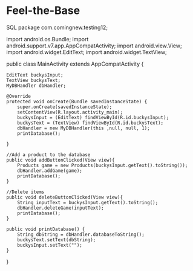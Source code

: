 # Feel-the-Base
SQL
package com.comingnew.testing12;

import android.os.Bundle;
import android.support.v7.app.AppCompatActivity;
import android.view.View;
import android.widget.EditText;
import android.widget.TextView;

public class MainActivity extends AppCompatActivity {

    EditText buckysInput;
    TextView buckysText;
    MyDBHandler dbHandler;

    @Override
    protected void onCreate(Bundle savedInstanceState) {
        super.onCreate(savedInstanceState);
        setContentView(R.layout.activity_main);
        buckysInput = (EditText) findViewById(R.id.buckysInput);
        buckysText = (TextView) findViewById(R.id.buckysText);
        dbHandler = new MyDBHandler(this ,null, null, 1);
        printDatabase();

    }

    //Add a product to the database
    public void addButtonClicked(View view){
        Products game = new Products(buckysInput.getText().toString());
        dbHandler.addGame(game);
        printDatabase();
    }

    //Delete items
    public void deleteButtonClicked(View view){
        String inputText = buckysInput.getText().toString();
        dbHandler.deleteGame(inputText);
        printDatabase();
    }

    public void printDatabase() {
        String dbString = dbHandler.databaseToString();
        buckysText.setText(dbString);
        buckysInput.setText("");
    }
}
